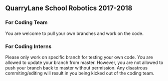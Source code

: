 ## QuarryLane School Robotics 2017-2018
### For Coding Team
You are welcome to pull your own branches and work on the code.
### For Coding Interns
Please only work on specific branch for testing your own code. You are allowed to update your branch from master. However, you are not allowed to push your branch back to master without permission. Any disastrous commiting/editing will result in you being kicked out of the coding team.
